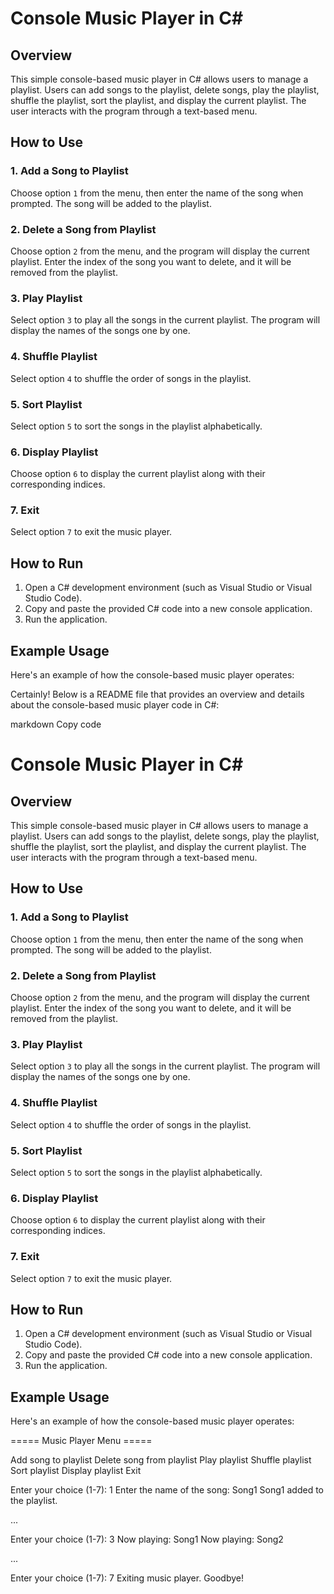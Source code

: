 # Console Music Player in C#

## Overview
This simple console-based music player in C# allows users to manage a playlist. Users can add songs to the playlist, delete songs, 
play the playlist, shuffle the playlist, sort the playlist, and display the current playlist. The user interacts with the program through a text-based menu.

## How to Use

### 1. Add a Song to Playlist
Choose option `1` from the menu, then enter the name of the song when prompted. The song will be added to the playlist.

### 2. Delete a Song from Playlist
Choose option `2` from the menu, and the program will display the current playlist. Enter the index of the song you want to delete, and it will be removed from the playlist.

### 3. Play Playlist
Select option `3` to play all the songs in the current playlist. The program will display the names of the songs one by one.

### 4. Shuffle Playlist
Select option `4` to shuffle the order of songs in the playlist.

### 5. Sort Playlist
Select option `5` to sort the songs in the playlist alphabetically.

### 6. Display Playlist
Choose option `6` to display the current playlist along with their corresponding indices.

### 7. Exit
Select option `7` to exit the music player.

## How to Run
1. Open a C# development environment (such as Visual Studio or Visual Studio Code).
2. Copy and paste the provided C# code into a new console application.
3. Run the application.

## Example Usage
Here's an example of how the console-based music player operates:


Certainly! Below is a README file that provides an overview and details about the console-based music player code in C#:

markdown
Copy code
# Console Music Player in C#

## Overview
This simple console-based music player in C# allows users to manage a playlist. Users can add songs to the playlist, delete songs, play the playlist, shuffle the playlist, sort the playlist, and display the current playlist. The user interacts with the program through a text-based menu.

## How to Use

### 1. Add a Song to Playlist
Choose option `1` from the menu, then enter the name of the song when prompted. The song will be added to the playlist.

### 2. Delete a Song from Playlist
Choose option `2` from the menu, and the program will display the current playlist. Enter the index of the song you want to delete, and it will be removed from the playlist.

### 3. Play Playlist
Select option `3` to play all the songs in the current playlist. The program will display the names of the songs one by one.

### 4. Shuffle Playlist
Select option `4` to shuffle the order of songs in the playlist.

### 5. Sort Playlist
Select option `5` to sort the songs in the playlist alphabetically.

### 6. Display Playlist
Choose option `6` to display the current playlist along with their corresponding indices.

### 7. Exit
Select option `7` to exit the music player.

## How to Run
1. Open a C# development environment (such as Visual Studio or Visual Studio Code).
2. Copy and paste the provided C# code into a new console application.
3. Run the application.

## Example Usage
Here's an example of how the console-based music player operates:

===== Music Player Menu =====

Add song to playlist
Delete song from playlist
Play playlist
Shuffle playlist
Sort playlist
Display playlist
Exit

Enter your choice (1-7): 1
Enter the name of the song: Song1
Song1 added to the playlist.

...

Enter your choice (1-7): 3
Now playing: Song1
Now playing: Song2

...

Enter your choice (1-7): 7
Exiting music player. Goodbye!

